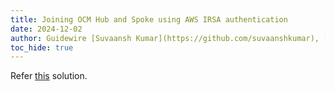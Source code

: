 ```yaml
---
title: Joining OCM Hub and Spoke using AWS IRSA authentication
date: 2024-12-02
author: Guidewire [Suvaansh Kumar](https://github.com/suvaanshkumar), [Gaurav Jaswal](https://github.com/jaswalkiranavtar), [Emily Li](https://github.com/dtclxy64), [Alex Chan](https://github.com/alex0chan)
toc_hide: true
---
```


Refer [this](https://github.com/open-cluster-management-io/ocm/tree/main/solutions/joining-hub-and-spoke-with-aws-auth) solution.
